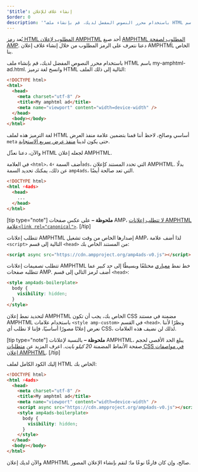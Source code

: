```yaml
---
'$title': إنشاء غلاف للإعلان
$order: 0
description: '"باستخدام محرر النصوص المفضل لديك، قم بإنشاء ملف HTML باسم my-amphtml-ad.html. وانسخ لغة ترميز HTML التالية إلى ذلك الملف: ..."'
---
```


يُعد [رمز HTML المطلوب لإعلان AMPHTML](../../../../documentation/guides-and-tutorials/learn/a4a_spec.md) أحد صيغ [AMPHTML المطلوب لصفحة AMP](../../../../documentation/guides-and-tutorials/learn/spec/amphtml.md). دعنا نتعرف على الرمز المطلوب من خلال إنشاء غلاف إعلان AMPHTML الخاص بنا.

باستخدام محرر النصوص المفضل لديك، قم بإنشاء ملف HTML باسم my-amphtml-ad.html. وانسخ لغة ترميز HTML التالية إلى ذلك الملف:

```html
<!DOCTYPE html>
<html>
  <head>
    <meta charset="utf-8" />
    <title>My amphtml ad</title>
    <meta name="viewport" content="width=device-width" />
  </head>
  <body></body>
</html>
```

لغة الترميز هذه لملف HTML أساسي وصالح، لاحظ أننا قمنا بتضمين علامة منفذ العرض `meta` حتى يكون لدينا [منفذ عرض سريع الاستجابة](../../../../documentation/guides-and-tutorials/develop/style_and_layout/responsive_design.md#controlling-the-viewport).

والآن، دعنا نعدِّل HTML لجعله إعلان AMPHTML.

في العلامة `<html>`، أضف السمة `⚡4ads`، التي تحدد المستند كإعلان AMPHTML. بدلًا عن ذلك، يمكنك تحديد السمة `amp4ads`، التي تعد صالحة أيضًا.

```html
<!DOCTYPE html>
<html ⚡4ads>
  <head>
    ...
  </head>
</html>
```

[tip type="note"] **ملحوظة –** على عكس صفحات AMP، [لا تتطلب إعلانات AMPHTML علامة`<link rel="canonical">`](../../../../documentation/guides-and-tutorials/learn/a4a_spec.md#amphtml-ad-format-rules). [/tip]

تتطلب إعلانات AMPHTML إصدارها الخاص من وقت تشغيل AMP، لذا أضف علامة `<script>` التالية إلى قسم `<head>` من المستند الخاص بك:

```html
<script async src="https://cdn.ampproject.org/amp4ads-v0.js"></script>
```

تتطلب تصميمات إعلانات AMPHTML خط نمط [معياري](../../../../documentation/guides-and-tutorials/learn/a4a_spec.md#boilerplate) مختلفًا وبسيطًا إلى حد كبير عما تتطلبه صفحات AMP. أضف لرمز التالي إلى قسم `<head>`:

```html
<style amp4ads-boilerplate>
  body {
    visibility: hidden;
  }
</style>
```

لتحديد نمط إعلان AMPHTML الخاص بك، يجب أن تكون CSS مضمنة في مستند AMPHTML باستخدام علامات `<style amp-custom>` في القسم `<head>`. ونظرًا لأننا نعرض إعلانًا مصورًا أساسيًا، فإننا لا نطلب أي CSS، لذلك لن نضيف هذه العلامات.

[tip type="note"] **ملحوظة –** بالنسبة لإعلانات AMPHTML، يبلغ الحد الأقصى لحجم صفحة الأنماط المضمنة _20 كيلو بايت_. اعرف المزيد عن [متطلبات CSS في مواصفات إعلان AMPHTML](../../../../documentation/guides-and-tutorials/learn/a4a_spec.md#css). [/tip]

إليك الكود الكامل لملف HTML الخاص بك:

```html
<!DOCTYPE html>
<html ⚡4ads>
  <head>
    <meta charset="utf-8" />
    <title>My amphtml ad</title>
    <meta name="viewport" content="width=device-width" />
    <script async src="https://cdn.ampproject.org/amp4ads-v0.js"></script>
    <style amp4ads-boilerplate>
      body {
        visibility: hidden;
      }
    </style>
  </head>
  <body></body>
</html>
```

والآن لديك إعلان AMPHTML صالح، وإن كان فارغًا نوعًا ما؛ لنقم بإنشاء الإعلان المصور.
